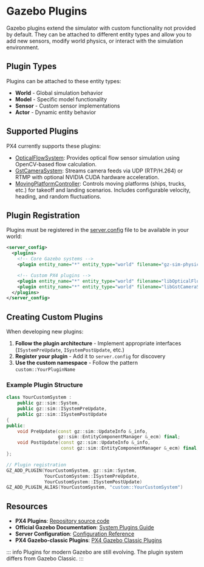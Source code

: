 # Gazebo Plugins

Gazebo plugins extend the simulator with custom functionality not provided by default. They can be attached to different entity types and allow you to add new sensors, modify world physics, or interact with the simulation environment.

## Plugin Types

Plugins can be attached to these entity types:

- **World** - Global simulation behavior
- **Model** - Specific model functionality
- **Sensor** - Custom sensor implementations
- **Actor** - Dynamic entity behavior

## Supported Plugins

PX4 currently supports these plugins:

- [OpticalFlowSystem](https://github.com/PX4/PX4-Autopilot/tree/main/src/modules/simulation/gz_plugins/optical_flow): Provides optical flow sensor simulation using OpenCV-based flow calculation.
- [GstCameraSystem](https://github.com/PX4/PX4-Autopilot/tree/main/src/modules/simulation/gz_plugins/gstreamer): Streams camera feeds via UDP (RTP/H.264) or RTMP with optional NVIDIA CUDA hardware acceleration.
- [MovingPlatformController](https://github.com/PX4/PX4-Autopilot/tree/main/src/modules/simulation/gz_plugins/moving_platform_controller): Controls moving platforms (ships, trucks, etc.) for takeoff and landing scenarios.
  Includes configurable velocity, heading, and random fluctuations.

## Plugin Registration

Plugins must be registered in the [server.config](https://github.com/PX4/PX4-Autopilot/blob/main/src/modules/simulation/gz_bridge/server.config) file to be available in your world:

```xml
<server_config>
  <plugins>
    <!-- Core Gazebo systems -->
    <plugin entity_name="*" entity_type="world" filename="gz-sim-physics-system" name="gz::sim::systems::Physics"/>

    <!-- Custom PX4 plugins -->
    <plugin entity_name="*" entity_type="world" filename="libOpticalFlowSystem.so" name="custom::OpticalFlowSystem"/>
    <plugin entity_name="*" entity_type="world" filename="libGstCameraSystem.so" name="custom::GstCameraSystem"/>
  </plugins>
</server_config>
```

## Creating Custom Plugins

When developing new plugins:

1. **Follow the plugin architecture** - Implement appropriate interfaces (`ISystemPreUpdate`, `ISystemPostUpdate`, etc.)
2. **Register your plugin** - Add it to `server.config` for discovery
3. **Use the custom namespace** - Follow the pattern `custom::YourPluginName`

### Example Plugin Structure

```cpp
class YourCustomSystem :
    public gz::sim::System,
    public gz::sim::ISystemPreUpdate,
    public gz::sim::ISystemPostUpdate
{
public:
    void PreUpdate(const gz::sim::UpdateInfo &_info,
                   gz::sim::EntityComponentManager &_ecm) final;
    void PostUpdate(const gz::sim::UpdateInfo &_info,
                    const gz::sim::EntityComponentManager &_ecm) final;
};

// Plugin registration
GZ_ADD_PLUGIN(YourCustomSystem, gz::sim::System,
              YourCustomSystem::ISystemPreUpdate,
              YourCustomSystem::ISystemPostUpdate)
GZ_ADD_PLUGIN_ALIAS(YourCustomSystem, "custom::YourCustomSystem")
```

## Resources

- **PX4 Plugins**: [Repository source code](https://github.com/PX4/PX4-Autopilot/tree/main/src/modules/simulation/gz_plugins)
- **Official Gazebo Documentation**: [System Plugins Guide](https://gazebosim.org/api/sim/8/createsystemplugins.html)
- **Server Configuration**: [Configuration Reference](https://gazebosim.org/api/sim/9/server_config.html)
- **PX4 Gazebo-classic Plugins**: [PX4 Gazebo Classic Plugins](https://github.com/PX4/PX4-SITL_gazebo-classic/tree/main/src)

::: info
Plugins for modern Gazebo are still evolving. The plugin system differs from Gazebo Classic.
:::
